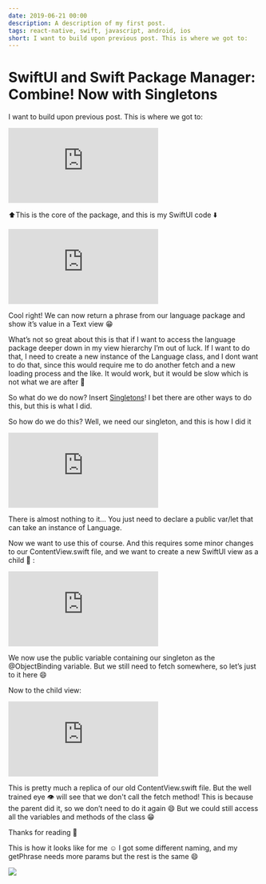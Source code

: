 ```yaml
---
date: 2019-06-21 00:00
description: A description of my first post.
tags: react-native, swift, javascript, android, ios
short: I want to build upon previous post. This is where we got to:
---
```

# SwiftUI and Swift Package Manager: Combine! Now with Singletons

I want to build upon previous post. This is where we got to:

 <iframe src="https://medium.com/media/57c7bcf301a69f087fa4b7e0c82c0704" frameborder=0></iframe>

⬆️This is the core of the package, and this is my SwiftUI code ⬇️

 <iframe src="https://medium.com/media/142e91ab9cdf296ea0c4c0c6266f23a4" frameborder=0></iframe>

Cool right! We can now return a phrase from our language package and show it’s value in a Text view 😁

What’s not so great about this is that if I want to access the language package deeper down in my view hierarchy I’m out of luck. If I want to do that, I need to create a new instance of the Language class, and I dont want to do that, since this would require me to do another fetch and a new loading process and the like. It would work, but it would be slow which is not what we are after 🤨

So what do we do now? Insert [Singletons](https://en.wikipedia.org/wiki/Singleton_pattern)! I bet there are other ways to do this, but this is what I did.

So how do we do this? Well, we need our singleton, and this is how I did it

 <iframe src="https://medium.com/media/7fb2cd2a923ca8e1e656e6183935139f" frameborder=0></iframe>

There is almost nothing to it… You just need to declare a public var/let that can take an instance of Language.

Now we want to use this of course. And this requires some minor changes to our ContentView.swift file, and we want to create a new SwiftUI view as a child 👶 :

 <iframe src="https://medium.com/media/aea99e670d9817b660cb307109d5a9d2" frameborder=0></iframe>

We now use the public variable containing our singleton as the @ObjectBinding variable. But we still need to fetch somewhere, so let’s just to it here 😄

Now to the child view:

 <iframe src="https://medium.com/media/e8ea7f08718b8d255b82a688ab7103c2" frameborder=0></iframe>

This is pretty much a replica of our old ContentView.swift file. But the well trained eye 👁 will see that we don't call the fetch method! This is because the parent did it, so we don’t need to do it again 😄 But we could still access all the variables and methods of the class 😁

Thanks for reading 🙏

This is how it looks like for me ☺️ I got some different naming, and my getPhrase needs more params but the rest is the same 😄

![](https://cdn-images-1.medium.com/max/7240/1*976NOPwe0_05GN1jIJor4g.gif)
